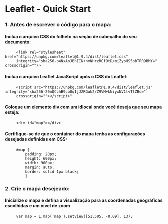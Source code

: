 # Leaflet - Quick Start
### 1. Antes de escrever o código para o mapa:
   #### Inclua o arquivo CSS do folheto na seção de cabeçalho do seu documento:
         <link rel="stylesheet" href="https://unpkg.com/leaflet@1.9.4/dist/leaflet.css" 
         integrity="sha256-p4NxAoJBhIIN+hmNHrzRCf9tD/miZyoHS5obTRR9BMY=" crossorigin=""/>
   #### Inclua o arquivo Leaflet JavaScript após o CSS do Leaflet:
         <script src="https://unpkg.com/leaflet@1.9.4/dist/leaflet.js" integrity="sha256-20nQCchB9co0qIjJZRGuk2/Z9VM+kNiyxNV1lvTlZBo=" 
         crossorigin=""></script>"
   #### Coloque um elemento div com um idlocal onde você deseja que seu mapa esteja:
         <div id="map"></div>
   #### Certifique-se de que o container do mapa tenha as configurações desejadas definidas em CSS:
         #map { 
             padding: 20px;
             height: 600px;
             width: 900px;
             margin: auto;
             border: solid 1px black;
             }
### 2. Crie o mapa desejeado:
   #### Inicialize o mapa e defina a visualização para as coordenadas geográficas escolhidas e um nível de zoom
         var map = L.map('map').setView([51.505, -0.09], 13);
        
